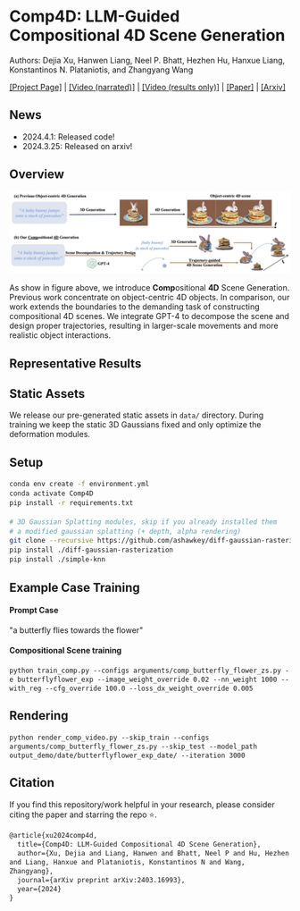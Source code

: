 # Comp4D: LLM-Guided Compositional 4D Scene Generation

Authors: Dejia Xu, Hanwen Liang, Neel P. Bhatt, Hezhen Hu, Hanxue Liang,
Konstantinos N. Plataniotis, and Zhangyang Wang

[[Project Page]](https://vita-group.github.io/Comp4D/) | [[Video (narrated)]](https://www.youtube.com/watch?v=9q8SV1Xf_Xw) | [[Video (results only)]](https://www.youtube.com/watch?v=gXVoPTGb734) | [[Paper]](https://github.com/VITA-Group/Comp4D/blob/main/Comp4D.pdf) | [[Arxiv]](https://arxiv.org/abs/2403.16993)

## News

- 2024.4.1:  Released code!
- 2024.3.25:  Released on arxiv!

## Overview

![overview](docs/static/media/task.29476c66b38120ba3c46.jpg)

As show in figure above, we introduce **Comp**ositional **4D** Scene Generation. Previous work concentrate on object-centric 4D objects. In comparison, our work extends the boundaries to the demanding task of constructing compositional 4D scenes. We integrate GPT-4 to decompose the scene and design proper trajectories, resulting in larger-scale movements and more realistic object interactions.

## Representative Results


## Static Assets

We release our pre-generated static assets in `data/` directory. During training we keep the static 3D Gaussians fixed and only optimize the deformation modules.

## Setup
```bash
conda env create -f environment.yml
conda activate Comp4D
pip install -r requirements.txt

# 3D Gaussian Splatting modules, skip if you already installed them
# a modified gaussian splatting (+ depth, alpha rendering)
git clone --recursive https://github.com/ashawkey/diff-gaussian-rasterization
pip install ./diff-gaussian-rasterization
pip install ./simple-knn
```

## Example Case Training
#### Prompt Case
"a butterfly flies towards the flower"

#### Compositional Scene training
```
python train_comp.py --configs arguments/comp_butterfly_flower_zs.py -e butterflyflower_exp --image_weight_override 0.02 --nn_weight 1000 --with_reg --cfg_override 100.0 --loss_dx_weight_override 0.005
```

## Rendering
```
python render_comp_video.py --skip_train --configs arguments/comp_butterfly_flower_zs.py --skip_test --model_path output_demo/date/butterflyflower_exp_date/ --iteration 3000
```

## Citation

If you find this repository/work helpful in your research, please consider citing the paper and starring the repo ⭐.
```
@article{xu2024comp4d,
  title={Comp4D: LLM-Guided Compositional 4D Scene Generation},
  author={Xu, Dejia and Liang, Hanwen and Bhatt, Neel P and Hu, Hezhen and Liang, Hanxue and Plataniotis, Konstantinos N and Wang, Zhangyang},
  journal={arXiv preprint arXiv:2403.16993},
  year={2024}
}
```
